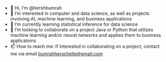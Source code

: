 - 👋 Hi, I’m @hershbumrah
- 👀 I’m interested in computer and data science, as well as projects involving AI, machine learning, and business applications
- 🌱 I’m currently learning statistical inference for data science
- 💞️ I’m looking to collaborate on a project Java or Python that utilizes machine learning and/or neural networks and applies them to business applicatoins
- 📫 How to reach me: If interested in collaborating on a project, contact me via email bumrahherschelle@gmail.com

<!---
hershbumrah/hershbumrah is a ✨ special ✨ repository because its `README.md` (this file) appears on your GitHub profile.
You can click the Preview link to take a look at your changes.
--->
